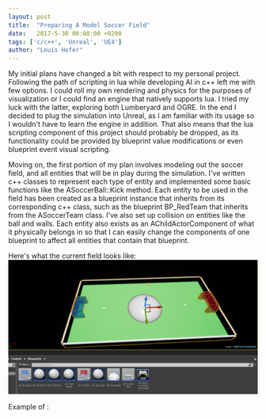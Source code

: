 ```yaml
---
layout: post
title:  "Preparing A Model Soccer Field"
date:   2017-5-30 00:00:00 +0200
tags: ['c/c++', 'Unreal', 'UE4']
author: "Louis Hofer"
---
```


My initial plans have changed a bit with respect to my personal project.
Following the path of scripting in lua while developing AI in c++ left me with few options.
I could roll my own rendering and physics for the purposes of visualization or I could find an engine that natively supports lua.
I tried my luck with the latter, exploring both Lumberyard and OGRE.
In the end I decided to plug the simulation into Unreal, as I am familiar with its usage so I wouldn't have to learn the engine in addition.
That also means that the lua scripting component of this project should probably be dropped, as its functionality could be provided by blueprint value modifications or even blueprint event visual scripting.

Moving on, the first portion of my plan involves modeling out the soccer field, and all entities that will be in play during the simulation.
I've written c++ classes to represent each type of entity and implemented some basic functions like the ASoccerBall::Kick method.
Each entity to be used in the field has been created as a blueprint instance that inherits from its corresponding c++ class, such as the blueprint BP_RedTeam that inherits from the ASoccerTeam class.
I've also set up collision on entities like the ball and walls.
Each entity also exists as an AChildActorComponent of what it physically belongs in so that I can easily change the components of one blueprint to affect all entities that contain that blueprint.

Here's what the current field looks like:
![field and components](images/field%20and%20components.PNG "Field and Components")

Example of :
```c

```